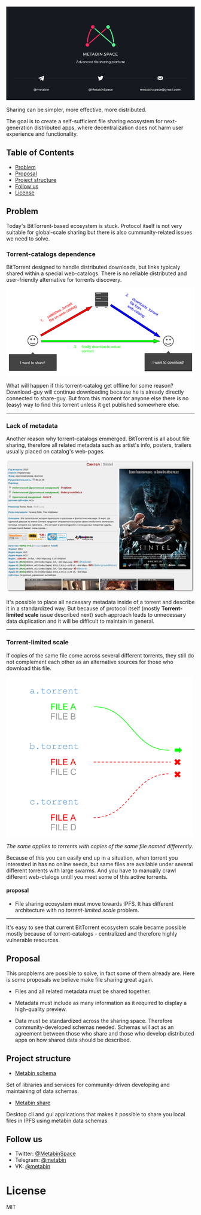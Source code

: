 ![](/_banner.png)

Sharing can be simpler, more effective, more distributed.

The goal is to create a self-sufficient file sharing ecosystem for next-generation distributed apps, where decentralization does not harm user experience and functionality.

## Table of Contents

- [Problem](#problem)
- [Proposal](#proposal)
- [Project structure](#project-structure)
- [Follow us](#follow-us)
- [License](#license)

## Problem

Today's BitTorrent-based ecosystem is stuck. Protocol itself is not very suitable for global-scale sharing but there is also cummunity-related issues we need to solve.


### Torrent-catalogs dependence

BitTorrent designed to handle distributed downloads, but links typicaly shared within a special web-catalogs. There is no reliable distributed and user-friendly alternative for torrents discovery.

![](/images/torrent-catalogs-dependence.png)

What will happen if this torrent-catalog get offline for some reason? Download-guy will continue downloading because he is already directly connected to share-guy. But from this moment for anyone else there is no (easy) way to find this torrent unless it get published somewhere else.

---

### Lack of metadata

Another reason why torrent-catalogs emmerged. BitTorrent is all about file sharing, therefore all related metadata such as artist's info, posters, trailers usually placed on catalog's web-pages.

![](/images/lack-of-metadata.png)

It's possible to place all necessary metadata inside of a torrent and describe it in a standardized way. But because of protocol itself (mostly **Torrent-limited scale** issue described next) such approach leads to unnecessary data duplication and it will be difficult to maintain in general.

---

### Torrent-limited scale

If copies of the same file come across several different torrents, they still do not complement each other as an alternative sources for those who download this file.

![](/images/torrent-limited-scale.png)

*The same applies to torrents with copies of the same file named differently.*

Because of this you can easily end up in a situation, when torrent you interested in has no online seeds, but same files are available under several different torrents with large swarms. And you have to manually crawl different web-ctalogs untill you meet some of this active torrents.

#### proposal

- File sharing ecosystem must move towards IPFS. It has different architecture with no *torrent-limited scale* problem.

---

It's easy to see that current BitTorrent ecosystem scale became possible mostly because of torrent-catalogs - centralized and therefore highly vulnerable resources.

## Proposal

This propblems are possible to solve, in fact some of them already are. Here is some proposals we believe make file sharing great again.


- Files and all related metadata must be shared together.

- Metadata must include as many information as it required to display a high-quality preview.

- Data must be standardized across the sharing space. Therefore community-developed schemas needed. Schemas will act as an agreement between those who share and those who develop distributed apps on how shared data should be described.

## Project structure

- [Metabin schema](https://github.com/metabin/metabin-schema)

Set of libraries and services for community-driven developing and maintaining of data schemas.

- [Metabin share](https://github.com/metabin/metabin-client)

Desktop cli and gui applications that makes it possible to share you local files in IPFS using metabin data schemas.

## Follow us

- Twitter: [@MetabinSpace](http://twitter.com/MetabinSpace)
- Telegram: [@metabin](http://t.me/metabin)
- VK: [@metabin](http://vk.com/metabin)

# License
MIT
